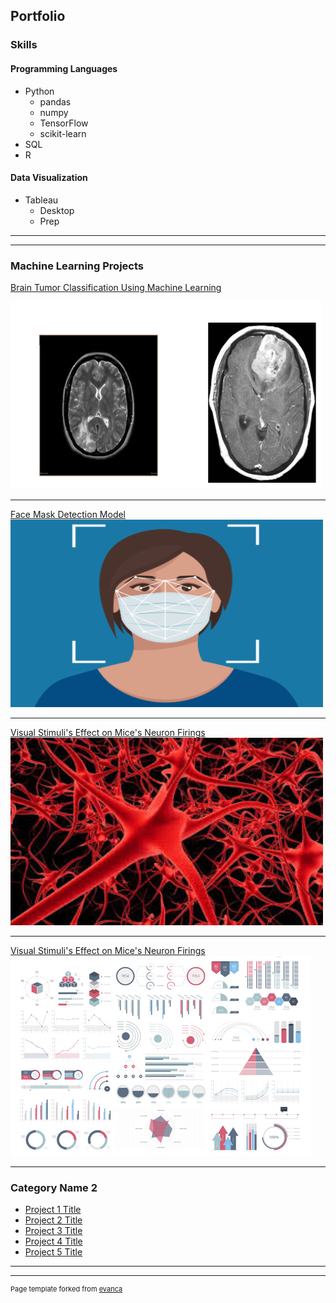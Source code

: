 ## Portfolio



### Skills

#### Programming Languages

- Python
    - pandas
    - numpy
    - TensorFlow
    - scikit-learn
- SQL
- R

#### Data Visualization

- Tableau
  - Desktop
  - Prep

---




---

### Machine Learning Projects

[Brain Tumor Classification Using Machine Learning](/pdf/Brain_tumor_ML_oject_Report.pdf)

<img src="images/brain_ml.png?raw=true" width="500" height="300" />

---
[Face Mask Detection Model]( https://elsiebasa.github.io/Face-Mask-Detection-Machine-Learning-Python-Model/)
<img src="images/mask_img.png?raw=true" width="500" height="300" />

---
[Visual Stimuli's Effect on Mice's Neuron Firings](https://elsiebasa.github.io/STA-207-Final-Project/STA%20207%20-Final%20Project.html)
<img src="images/neuron.jpeg?raw=true" width="500" height="300" />

---

[Visual Stimuli's Effect on Mice's Neuron Firings](https://elsiebasa.github.io/STA-207-Final-Project/STA%20207%20-Final%20Project.html)
<img src="images/dummy_thumbnail.jpg?raw=true"/>

---


### Category Name 2

- [Project 1 Title](http://example.com/)
- [Project 2 Title](http://example.com/)
- [Project 3 Title](http://example.com/)
- [Project 4 Title](http://example.com/)
- [Project 5 Title](http://example.com/)

---




---
<p style="font-size:11px">Page template forked from <a href="https://github.com/evanca/quick-portfolio">evanca</a></p>
<!-- Remove above link if you don't want to attibute -->
